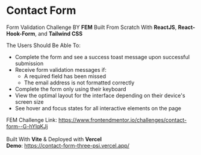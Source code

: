 # Contact Form
Form Validation Challenge BY **FEM** Built From Scratch With <b>ReactJS</b>, <b>React-Hook-Form</b>, and <b>Tailwind CSS</b>

The Users Should Be Able To:

- Complete the form and see a success toast message upon successful submission
- Receive form validation messages if:
  - A required field has been missed
  - The email address is not formatted correctly
- Complete the form only using their keyboard
- View the optimal layout for the interface depending on their device's screen size
- See hover and focus states for all interactive elements on the page

FEM Challenge Link: https://www.frontendmentor.io/challenges/contact-form--G-hYlqKJj<br><br>
Built With <b>Vite</b> & Deployed with <b>Vercel</b><br>
<b>Demo</b>: https://contact-form-three-psi.vercel.app/
